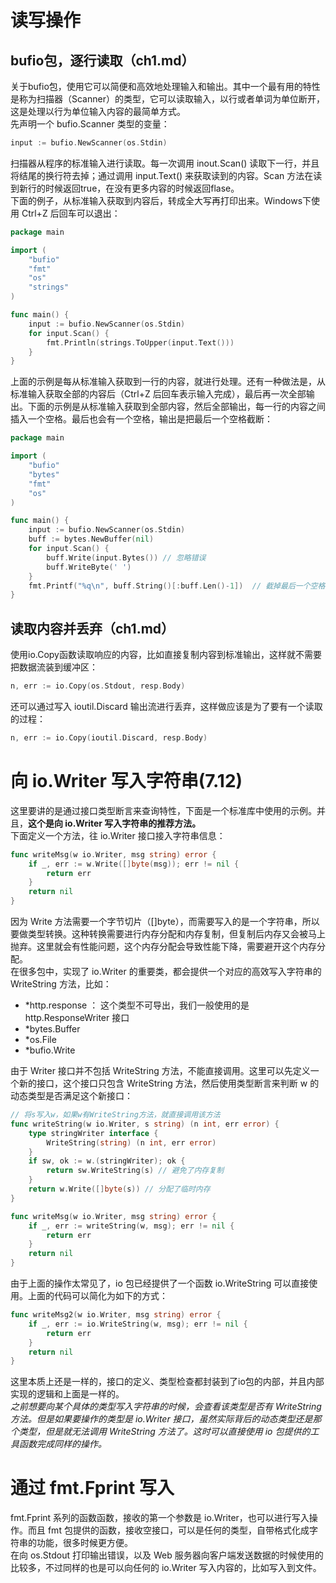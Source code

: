 # 读写操作

## bufio包，逐行读取（ch1.md）
关于bufio包，使用它可以简便和高效地处理输入和输出。其中一个最有用的特性是称为扫描器（Scanner）的类型，它可以读取输入，以行或者单词为单位断开，这是处理以行为单位输入内容的最简单方式。  
先声明一个 bufio.Scanner 类型的变量：
```go
input := bufio.NewScanner(os.Stdin)
```
扫描器从程序的标准输入进行读取。每一次调用 inout.Scan() 读取下一行，并且将结尾的换行符去掉；通过调用 input.Text() 来获取读到的内容。Scan 方法在读到新行的时候返回true，在没有更多内容的时候返回flase。  
下面的例子，从标准输入获取到内容后，转成全大写再打印出来。Windows下使用 Ctrl+Z 后回车可以退出：
```go
package main

import (
	"bufio"
	"fmt"
	"os"
	"strings"
)

func main() {
	input := bufio.NewScanner(os.Stdin)
	for input.Scan() {
		fmt.Println(strings.ToUpper(input.Text()))
	}
}
```
上面的示例是每从标准输入获取到一行的内容，就进行处理。还有一种做法是，从标准输入获取全部的内容后（Ctrl+Z 后回车表示输入完成），最后再一次全部输出。下面的示例是从标准输入获取到全部内容，然后全部输出，每一行的内容之间插入一个空格。最后也会有一个空格，输出是把最后一个空格截断：
```go
package main

import (
	"bufio"
	"bytes"
	"fmt"
	"os"
)

func main() {
	input := bufio.NewScanner(os.Stdin)
	buff := bytes.NewBuffer(nil)
	for input.Scan() {
		buff.Write(input.Bytes()) // 忽略错误
		buff.WriteByte(' ')
	}
	fmt.Printf("%q\n", buff.String()[:buff.Len()-1])  // 截掉最后一个空格
}
```

## 读取内容并丢弃（ch1.md）
使用io.Copy函数读取响应的内容，比如直接复制内容到标准输出，这样就不需要把数据流装到缓冲区：
```go
n, err := io.Copy(os.Stdout, resp.Body)
```
还可以通过写入 ioutil.Discard 输出流进行丢弃，这样做应该是为了要有一个读取的过程：
```go
n, err := io.Copy(ioutil.Discard, resp.Body)
```

# 向 io\.Writer 写入字符串(7.12)
这里要讲的是通过接口类型断言来查询特性，下面是一个标准库中使用的示例。并且，**这个是向 io\.Writer 写入字符串的推荐方法。**  
下面定义一个方法，往 io\.Writer 接口接入字符串信息：
```go
func writeMsg(w io.Writer, msg string) error {
	if _, err := w.Write([]byte(msg)); err != nil {
		return err
	}
	return nil
}
```
因为 Write 方法需要一个字节切片（[]byte），而需要写入的是一个字符串，所以要做类型转换。这种转换需要进行内存分配和内存复制，但复制后内存又会被马上抛弃。这里就会有性能问题，这个内存分配会导致性能下降，需要避开这个内存分配。  
在很多包中，实现了 io\.Writer 的重要类，都会提供一个对应的高效写入字符串的 WriteString 方法，比如：
+ \*http\.response ： 这个类型不可导出，我们一般使用的是 http\.ResponseWriter 接口
+ \*bytes\.Buffer
+ \*os\.File
+ \*bufio\.Write

由于 Writer 接口并不包括 WriteString 方法，不能直接调用。这里可以先定义一个新的接口，这个接口只包含 WriteString 方法，然后使用类型断言来判断 w 的动态类型是否满足这个新接口：
```go
// 将s写入w，如果w有WriteString方法，就直接调用该方法
func writeString(w io.Writer, s string) (n int, err error) {
	type stringWriter interface {
		WriteString(string) (n int, err error)
	}
	if sw, ok := w.(stringWriter); ok {
		return sw.WriteString(s) // 避免了内存复制
	}
	return w.Write([]byte(s)) // 分配了临时内存
}

func writeMsg(w io.Writer, msg string) error {
	if _, err := writeString(w, msg); err != nil {
		return err
	}
	return nil
}
```

由于上面的操作太常见了，io 包已经提供了一个函数 io\.WriteString 可以直接使用。上面的代码可以简化为如下的方式：
```go
func writeMsg2(w io.Writer, msg string) error {
	if _, err := io.WriteString(w, msg); err != nil {
		return err
	}
	return nil
}
```
这里本质上还是一样的，接口的定义、类型检查都封装到了io包的内部，并且内部实现的逻辑和上面是一样的。  
*之前想要向某个具体的类型写入字符串的时候，会查看该类型是否有 WriteString 方法。但是如果要操作的类型是 io\.Writer 接口，虽然实际背后的动态类型还是那个类型，但是就无法调用 WriteString 方法了。这时可以直接使用 io 包提供的工具函数完成同样的操作。*  

# 通过 fmt.Fprint 写入
fmt.Fprint 系列的函数函数，接收的第一个参数是 io\.Writer，也可以进行写入操作。而且 fmt 包提供的函数，接收空接口，可以是任何的类型，自带格式化成字符串的功能，很多时候更方便。  
在向 os\.Stdout 打印输出错误，以及 Web 服务器向客户端发送数据的时候使用的比较多，不过同样的也是可以向任何的 io\.Writer 写入内容的，比如写入到文件。  
